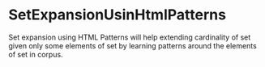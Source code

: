 # SetExpansionUsinHtmlPatterns
Set expansion using HTML Patterns
 will help extending cardinality of set given only some elements of set by learning patterns around the elements of set in corpus.
